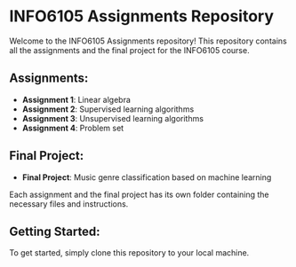# INFO6105 Assignments Repository

Welcome to the INFO6105 Assignments repository! This repository contains all the assignments and the final project for the INFO6105 course.

## Assignments:

- **Assignment 1**: Linear algebra
- **Assignment 2**: Supervised learning algorithms
- **Assignment 3**: Unsupervised learning algorithms
- **Assignment 4**: Problem set 

## Final Project:

- **Final Project**: Music genre classification based on machine learning

Each assignment and the final project has its own folder containing the necessary files and instructions.

## Getting Started:

To get started, simply clone this repository to your local machine.
